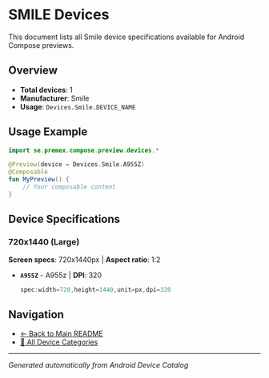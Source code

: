 # SMILE Devices

This document lists all Smile device specifications available for Android Compose previews.

## Overview

- **Total devices**: 1
- **Manufacturer**: Smile
- **Usage**: `Devices.Smile.DEVICE_NAME`

## Usage Example

```kotlin
import se.premex.compose.preview.devices.*

@Preview(device = Devices.Smile.A955Z)
@Composable
fun MyPreview() {
    // Your composable content
}
```

## Device Specifications

### 720x1440 (Large)

**Screen specs**: 720x1440px | **Aspect ratio**: 1:2

- **`A955Z`** - A955z | **DPI**: 320
  ```kotlin
  spec:width=720,height=1440,unit=px,dpi=320
  ```

## Navigation

- [← Back to Main README](../../README.md)
- [📱 All Device Categories](../README.md)

---
*Generated automatically from Android Device Catalog*
